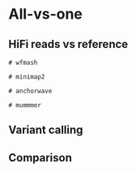 # All-vs-one

## HiFi reads vs reference

```shell
# wfmash

# minimap2

# anchorwave

# mummmer
```

## Variant calling

## Comparison